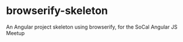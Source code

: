browserify-skeleton
==============================

An Angular project skeleton using browserify, for the SoCal Angular JS Meetup
